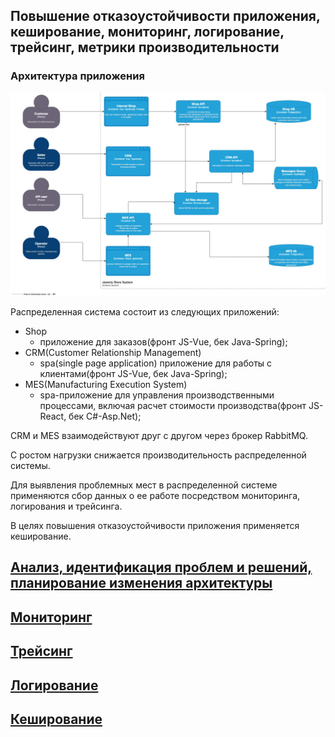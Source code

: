 ## Повышение отказоустойчивости приложения, кеширование, мониторинг, логирование, трейсинг, метрики производительности

### Архитектура приложения
[<img src="Ex1/pictures/architecture.png" width="1200"/>](Ex1/pictures/architecture.png)

Распределенная система состоит из следующих приложений:     
- Shop  
  - приложение для заказов(фронт JS-Vue, бек Java-Spring);   
- CRM(Customer Relationship Management)  
  - spa(single page application) приложение для работы с клиентами(фронт JS-Vue, бек Java-Spring);  
- MES(Manufacturing Execution System)  
    - spa-приложение для управления производственными процессами, включая расчет стоимости производства(фронт JS-React, бек C#-Asp.Net);  

CRM и MES взаимодействуют друг с другом через брокер RabbitMQ.  

С ростом нагрузки снижается производительность распределенной системы.  

Для выявления проблемных мест в распределенной системе применяются сбор данных о ее работе посредством
мониторинга, логирования и трейсинга.   

В целях повышения отказоустойчивости приложения применяется кеширование.    

## [Анализ, идентификация проблем и решений, планирование изменения архитектуры](Ex1/Task1.md)    
## [Мониторинг](Ex2/Task2.md)    
## [Трейсинг](Ex3/Task3.md)    
## [Логирование](Ex4/Task4.md)    
## [Кеширование](Ex5/Task5.md)    

